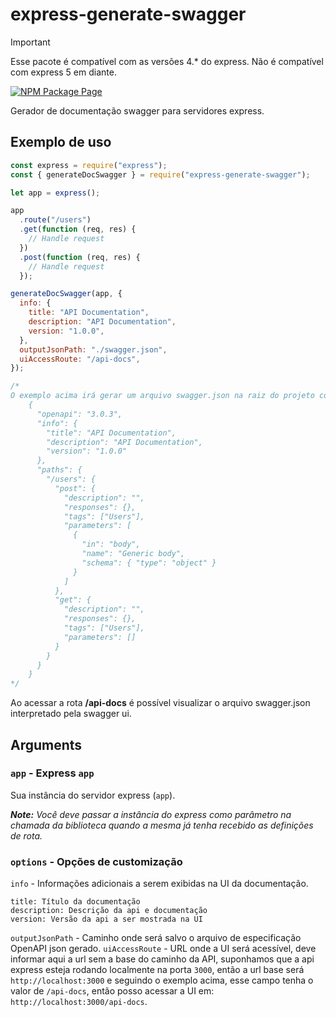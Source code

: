 # express-generate-swagger

> [!IMPORTANT]
> Esse pacote é compatível com as versões 4.\* do express. Não é compatível com express 5 em diante.

[![NPM Package Page](https://img.shields.io/badge/express--generate--swagger-gray?label=npm&labelColor=c21104)](https://www.npmjs.com/package/express-generate-swagger)

Gerador de documentação swagger para servidores express.

## Exemplo de uso

```javascript
const express = require("express");
const { generateDocSwagger } = require("express-generate-swagger");

let app = express();

app
  .route("/users")
  .get(function (req, res) {
    // Handle request
  })
  .post(function (req, res) {
    // Handle request
  });

generateDocSwagger(app, {
  info: {
    title: "API Documentation",
    description: "API Documentation",
    version: "1.0.0",
  },
  outputJsonPath: "./swagger.json",
  uiAccessRoute: "/api-docs",
});

/*
O exemplo acima irá gerar um arquivo swagger.json na raiz do projeto com o seguinte conteúdo:
	{
	  "openapi": "3.0.3",
	  "info": {
		"title": "API Documentation",
		"description": "API Documentation",
		"version": "1.0.0"
	  },
	  "paths": {
		"/users": {
		  "post": {
			"description": "",
			"responses": {},
			"tags": ["Users"],
			"parameters": [
			  {
				"in": "body",
				"name": "Generic body",
				"schema": { "type": "object" }
			  }
			]
		  },
		  "get": {
			"description": "",
			"responses": {},
			"tags": ["Users"],
			"parameters": []
		  }
		}
	  }
	}
*/
```

Ao acessar a rota **/api-docs** é possível visualizar o arquivo swagger.json interpretado pela swagger ui.

## Arguments

### `app` - Express `app`

Sua instância do servidor express (`app`).

_**Note:** Você deve passar a instância do express como parâmetro na chamada da biblioteca quando a mesma já tenha recebido as definições de rota._

### `options` - Opções de customização

`info` - Informações adicionais a serem exibidas na UI da documentação.

    title: Título da documentação
    description: Descrição da api e documentação
    version: Versão da api a ser mostrada na UI

`outputJsonPath` - Caminho onde será salvo o arquivo de especificação OpenAPI json gerado.
`uiAccessRoute` - URL onde a UI será acessível, deve informar aqui a url sem a base do caminho da API, suponhamos que a api express esteja rodando localmente na porta `3000`, então a url base será `http://localhost:3000` e seguindo o exemplo acima, esse campo tenha o valor de `/api-docs`, então posso acessar a UI em: `http://localhost:3000/api-docs`.
